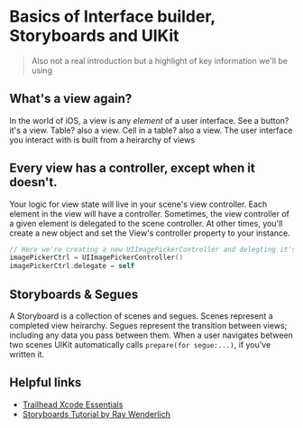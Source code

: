 # Basics of Interface builder, Storyboards and UIKit

> Also not a real introduction but a highlight of key information we'll be using

## What's a view again?

In the world of iOS, a view is any _element_ of a user interface. See a button? it's a view. Table? also a view. Cell in a table? also a view. The user interface you interact with is built from a heirarchy of views

## Every view has a controller, except when it doesn't.

Your logic for view state will live in your scene's view controller. Each element in the view will have a controller. Sometimes, the view controller of a given element is delegated to the scene controller. At other times, you'll create a new object and set the View's controller property to your instance.

```swift
// Here we're creating a new UIImagePickerController and delegting it's methods to the current scene controller
imagePickerCtrl = UIImagePickerController()
imagePickerCtrl.delegate = self
```

## Storyboards & Segues

A Storyboard is a collection of scenes and segues. Scenes represent a completed view heirarchy. Segues represent the transition between views; including any data you pass between them. When a user navigates between two scenes UIKit automatically calls `prepare(for segue:...)`, if you've written it.

## Helpful links

- [Trailhead Xcode Essentials](https://trailhead.salesforce.com/content/learn/modules/xcode-essentials)
- [Storyboards Tutorial by Ray Wenderlich](https://www.raywenderlich.com/464-storyboards-tutorial-for-ios-part-1)
